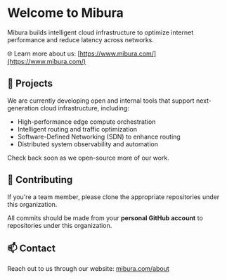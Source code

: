 # Welcome to Mibura

Mibura builds intelligent cloud infrastructure to optimize internet performance and reduce latency across networks.

🌐 Learn more about us: [https://www.mibura.com/](https://www.mibura.com/)

## 🔧 Projects

We are currently developing open and internal tools that support next-generation cloud infrastructure, including:

- High-performance edge compute orchestration
- Intelligent routing and traffic optimization
- Software-Defined Networking (SDN) to enhance routing
- Distributed system observability and automation

Check back soon as we open-source more of our work.

## 🤝 Contributing

If you're a team member, please clone the appropriate repositories under this organization.

All commits should be made from your **personal GitHub account** to repositories under this organization.

## 📫 Contact

Reach out to us through our website: [mibura.com/about](https://www.mibura.com/about)

